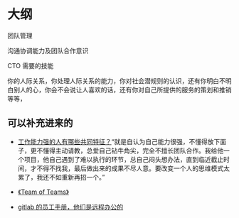 # 大纲

团队管理


沟通协调能力及团队合作意识

CTO 需要的技能


你的人际关系，你处理人际关系的能力，你对社会潜规则的认识，还有你明白不明白别人的心，你会不会说让人喜欢的话，还有你对自己所提供的服务的策划和推销等等，

## 可以补充进来的

- [工作能力强的人有哪些共同特征？](https://www.zhihu.com/question/28880482/answer/743167723)“就是自认为自己能力很强，不懂得放下面子，更不懂得主动请教，总爱自己钻牛角尖，完全不擅长团队合作。我给他一个项目，他自己遇到了难以执行的环节，总自己闷头想办法，直到临近截止时间，才不得不找我，最后做出来的成果不尽人意。要改变一个人的思维模式太累了，我还不如重新再招一个。”

- [《Team of Teams》](https://book.douban.com/subject/26330294/)


- [gitlab 的员工手册，他们是远程办公的](https://about.gitlab.com/handbook/hiring/job-families/)
